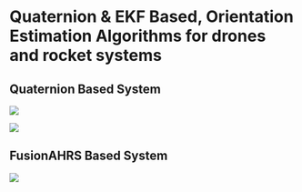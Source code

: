 # Quaternion & EKF Based, Orientation Estimation Algorithms for drones and rocket systems

## Quaternion Based System
![](https://www.youtube.com/watch?v=jB_gVwflhkY)

![](https://github.com/ibrahimcahit/MPU9255-Quaternion-AHRS-STM32)

## FusionAHRS Based System

![](https://www.youtube.com/watch?v=VKjs6sa0qjc)
